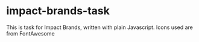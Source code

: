 # impact-brands-task

This is task for Impact Brands, written with plain Javascript. Icons used are from FontAwesome
